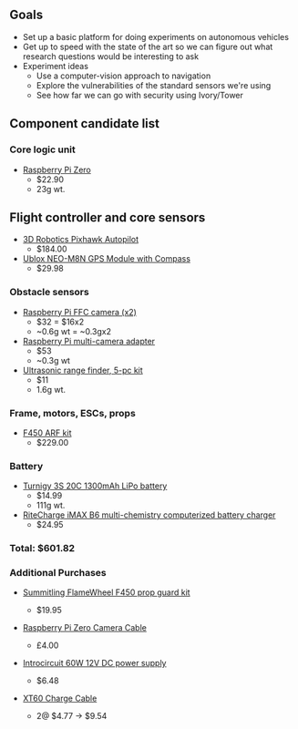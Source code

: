 ## Goals

- Set up a basic platform for doing experiments on autonomous vehicles
- Get up to speed with the state of the art so we can figure out what research
  questions would be interesting to ask
- Experiment ideas
  + Use a computer-vision approach to navigation
  + Explore the vulnerabilities of the standard sensors we're using
  + See how far we can go with security using Ivory/Tower

## Component candidate list

### Core logic unit
- [Raspberry Pi Zero](https://www.amazon.com/Raspberry-Pi-Zero-Camera-Version/dp/B01GEHPI0E/ref=sr_1_4?ie=UTF8&qid=1466619833&sr=8-4&keywords=pi+zero)
  - $22.90
  - 23g wt.

## Flight controller and core sensors
- [3D Robotics Pixhawk Autopilot](https://www.amazon.com/3DR-PX4-KIT-0011-Robotics-Pixhawk-Autopilot/dp/B00JPRS5Y2/ref=sr_1_1?ie=UTF8&qid=1467055318&sr=8-1&keywords=pixhawk)
  - $184.00
- [Ublox NEO-M8N GPS Module with Compass](https://www.amazon.com/Readytofly%C2%AE-NEO-M8N-Compass-Folding-Controller/dp/B01FX0GGS6/ref=sr_1_2?s=toys-and-games&ie=UTF8&qid=1467055608&sr=1-2&keywords=gps)
  - $29.98

### Obstacle sensors
- [Raspberry Pi FFC camera (x2)](https://www.amazon.com/Raspberry-5MP-Camera-Board-Module/dp/B00E1GGE40/ref=sr_1_1?ie=UTF8&qid=1466465854&sr=8-1&keywords=raspberry+pi+5mp+camera+board+module)
  - $32 = $16x2
  - ~0.6g wt = ~0.3gx2
- [Raspberry Pi multi-camera adapter](https://www.amazon.com/Arducam-Camera-Adapter-Compatible-Raspberry/dp/B012UQWOOQ)
  - $53
  - ~0.3g wt
- [Ultrasonic range finder, 5-pc kit](https://www.amazon.com/CJRSLRB%C2%AE-Ultrasonic-Measuring-Transducer-Duemilanove/dp/B016XJABP0/ref=sr_1_fkmr1_3?ie=UTF8&qid=1466619689&sr=8-3-fkmr1&keywords=sonic+sensor+breakout)
  - $11
  - 1.6g wt.

### Frame, motors, ESCs, props
- [F450 ARF kit](https://www.amazon.com/gp/product/B00G4A2RBU/ref=ox_sc_act_title_6?ie=UTF8&psc=1&smid=A1YFBJ3XA49LVS)
  - $229.00

### Battery
- [Turnigy 3S 20C 1300mAh LiPo battery](https://www.amazon.com/Turnigy-1300mAh-20C-Lipo-Pack/dp/B0072AEKY8/ref=sr_1_7?ie=UTF8&qid=1466620852&sr=8-7&keywords=3s+lipo+battery)
  - $14.99
  - 111g wt.
- [RiteCharge iMAX B6 multi-chemistry computerized battery charger](https://www.amazon.com/RiteCharge-Professional-Battery-Discharger-Charging/dp/B01DB1BWGA/ref=sr_1_11?ie=UTF8&qid=1466621122&sr=8-11&keywords=lipo+battery+charger)
  - $24.95

### Total: $601.82

### Additional Purchases

- [Summitling FlameWheel F450 prop guard kit](https://www.amazon.com/Summitlink%C2%AE-Flamewheel-Guard-Tool-Free-Guards/dp/B00O5O1U0G)
  - $19.95

- [Raspberry Pi Zero Camera Cable](https://shop.pimoroni.com/products/camera-cable-raspberry-pi-zero-edition)
  - £4.00

- [Introcircuit 60W 12V DC power supply](https://amzn.com/B0023Y9EQC)
  - $6.48

- [XT60 Charge Cable](https://amzn.com/B00CD9QN3Y)
  - 2@ $4.77 -> $9.54
